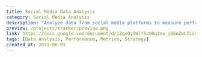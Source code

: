 ```yaml
---
title: Social Media Data Analysis
category: Social Media Analysis
description: "Analyze data from social media platforms to measure performance and inform future strategies."
preview: /projects/tracker/preview.png
link: https://docs.google.com/document/d/1ZqyQyOWlfScU0q1ma_zOGoZwLZivGyl3LaTDufF7wgc/edit?usp=drive_link&resourcekey=0-0cijCcaBczvu6ysvXyELiw
tags: [Data Analysis, Performance, Metrics, Strategy]
created_at: 2021-06-01
---
```

